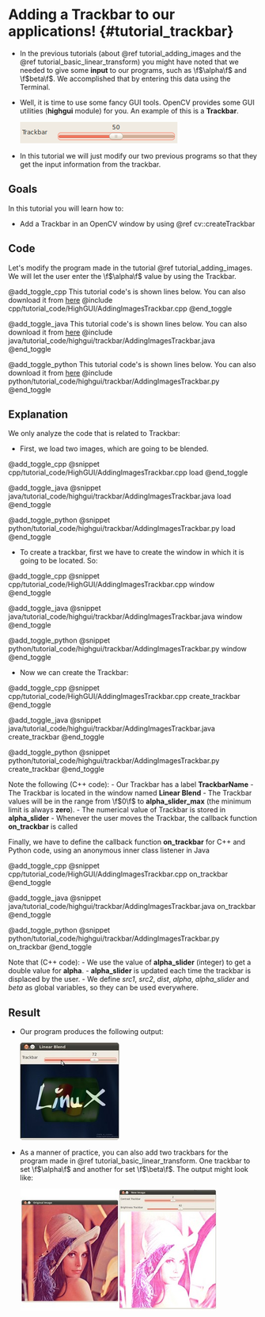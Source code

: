 Adding a Trackbar to our applications! {#tutorial_trackbar}
======================================

-   In the previous tutorials (about @ref tutorial_adding_images and the @ref tutorial_basic_linear_transform)
    you might have noted that we needed to give some **input** to our programs, such
    as \f$\alpha\f$ and \f$beta\f$. We accomplished that by entering this data using the Terminal.
-   Well, it is time to use some fancy GUI tools. OpenCV provides some GUI utilities (**highgui** module)
    for you. An example of this is a **Trackbar**.

    ![](images/Adding_Trackbars_Tutorial_Trackbar.png)

-   In this tutorial we will just modify our two previous programs so that they get the input
    information from the trackbar.

Goals
-----

In this tutorial you will learn how to:

-   Add a Trackbar in an OpenCV window by using @ref cv::createTrackbar

Code
----

Let's modify the program made in the tutorial @ref tutorial_adding_images. We will let the user enter the
\f$\alpha\f$ value by using the Trackbar.

@add_toggle_cpp
This tutorial code's is shown lines below. You can also download it from
[here](https://github.com/opencv/opencv/tree/master/samples/cpp/tutorial_code/HighGUI/AddingImagesTrackbar.cpp)
@include cpp/tutorial_code/HighGUI/AddingImagesTrackbar.cpp
@end_toggle

@add_toggle_java
This tutorial code's is shown lines below. You can also download it from
[here](https://github.com/opencv/opencv/tree/master/samples/java/tutorial_code/highgui/trackbar/AddingImagesTrackbar.java)
@include java/tutorial_code/highgui/trackbar/AddingImagesTrackbar.java
@end_toggle

@add_toggle_python
This tutorial code's is shown lines below. You can also download it from
[here](https://github.com/opencv/opencv/tree/master/samples/python/tutorial_code/highgui/trackbar/AddingImagesTrackbar.py)
@include python/tutorial_code/highgui/trackbar/AddingImagesTrackbar.py
@end_toggle

Explanation
-----------

We only analyze the code that is related to Trackbar:

-  First, we load two images, which are going to be blended.

@add_toggle_cpp
@snippet cpp/tutorial_code/HighGUI/AddingImagesTrackbar.cpp load
@end_toggle

@add_toggle_java
@snippet java/tutorial_code/highgui/trackbar/AddingImagesTrackbar.java load
@end_toggle

@add_toggle_python
@snippet python/tutorial_code/highgui/trackbar/AddingImagesTrackbar.py load
@end_toggle

-  To create a trackbar, first we have to create the window in which it is going to be located. So:

@add_toggle_cpp
@snippet cpp/tutorial_code/HighGUI/AddingImagesTrackbar.cpp window
@end_toggle

@add_toggle_java
@snippet java/tutorial_code/highgui/trackbar/AddingImagesTrackbar.java window
@end_toggle

@add_toggle_python
@snippet python/tutorial_code/highgui/trackbar/AddingImagesTrackbar.py window
@end_toggle

-  Now we can create the Trackbar:

@add_toggle_cpp
@snippet cpp/tutorial_code/HighGUI/AddingImagesTrackbar.cpp create_trackbar
@end_toggle

@add_toggle_java
@snippet java/tutorial_code/highgui/trackbar/AddingImagesTrackbar.java create_trackbar
@end_toggle

@add_toggle_python
@snippet python/tutorial_code/highgui/trackbar/AddingImagesTrackbar.py create_trackbar
@end_toggle

Note the following (C++ code):
    -   Our Trackbar has a label **TrackbarName**
    -   The Trackbar is located in the window named **Linear Blend**
    -   The Trackbar values will be in the range from \f$0\f$ to **alpha_slider_max** (the minimum
        limit is always **zero**).
    -   The numerical value of Trackbar is stored in **alpha_slider**
    -   Whenever the user moves the Trackbar, the callback function **on_trackbar** is called

Finally, we have to define the callback function **on_trackbar** for C++ and Python code, using an anonymous inner class listener in Java

@add_toggle_cpp
@snippet cpp/tutorial_code/HighGUI/AddingImagesTrackbar.cpp on_trackbar
@end_toggle

@add_toggle_java
@snippet java/tutorial_code/highgui/trackbar/AddingImagesTrackbar.java on_trackbar
@end_toggle

@add_toggle_python
@snippet python/tutorial_code/highgui/trackbar/AddingImagesTrackbar.py on_trackbar
@end_toggle

Note that (C++ code):
    -   We use the value of **alpha_slider** (integer) to get a double value for **alpha**.
    -   **alpha_slider** is updated each time the trackbar is displaced by the user.
    -   We define *src1*, *src2*, *dist*, *alpha*, *alpha_slider* and *beta* as global variables,
        so they can be used everywhere.

Result
------

-   Our program produces the following output:

    ![](images/Adding_Trackbars_Tutorial_Result_0.jpg)

-   As a manner of practice, you can also add two trackbars for the program made in
    @ref tutorial_basic_linear_transform. One trackbar to set \f$\alpha\f$ and another for set \f$\beta\f$. The output might
    look like:

    ![](images/Adding_Trackbars_Tutorial_Result_1.jpg)
